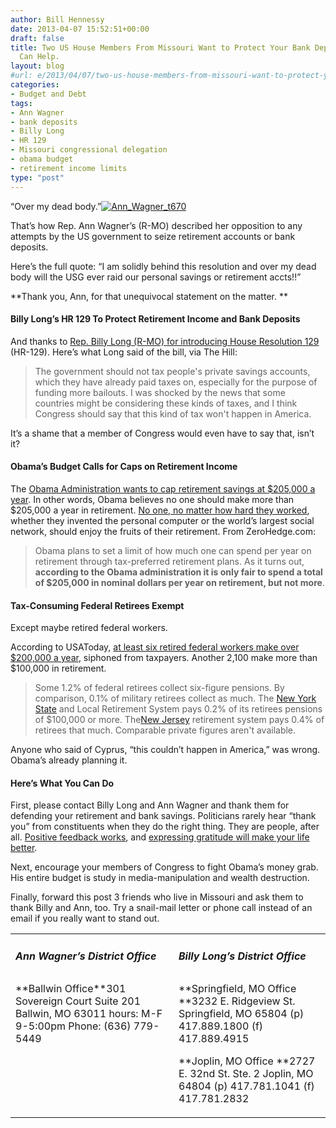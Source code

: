 ```yaml
---
author: Bill Hennessy
date: 2013-04-07 15:52:51+00:00
draft: false
title: Two US House Members From Missouri Want to Protect Your Bank Deposits. You
  Can Help.
layout: blog
#url: e/2013/04/07/two-us-house-members-from-missouri-want-to-protect-your-bank-deposits-you-can-help/
categories:
- Budget and Debt
tags:
- Ann Wagner
- bank deposits
- Billy Long
- HR 129
- Missouri congressional delegation
- obama budget
- retirement income limits
type: "post"
---
```


“Over my dead body.”[![Ann_Wagner_t670](https://hennessysview.com/wp-content/uploads/2013/04/Ann_Wagner_t670_thumb.jpg)
](https://hennessysview.com/wp-content/uploads/2013/04/Ann_Wagner_t670.jpg)

That’s how Rep. Ann Wagner’s (R-MO) described her opposition to any attempts by the US government to seize retirement accounts or bank deposits.

Here’s the full quote: “I am solidly behind this resolution and over my dead body will the USG ever raid our personal savings or retirement accts!!”

**Thank you, Ann, for that unequivocal statement on the matter. **


#### Billy Long’s HR 129 To Protect Retirement Income and Bank Deposits


And thanks to [Rep. Billy Long (R-MO) for introducing House Resolution 129](https://thehill.com/blogs/floor-action/house/289213-cyprus-banking-crisis-inspires-house-resolution-against-raiding-savings-accounts) (HR-129). Here’s what Long said of the bill, via The Hill:


> The government should not tax people's private savings accounts, which they have already paid taxes on, especially for the purpose of funding more bailouts. I was shocked by the news that some countries might be considering these kinds of taxes, and I think Congress should say that this kind of tax won't happen in America.


It’s a shame that a member of Congress would even have to say that, isn’t it?


#### Obama’s Budget Calls for Caps on Retirement Income


The [Obama Administration wants to cap retirement savings at $205,000 a year](https://www.zerohedge.com/news/2013-04-06/obama-proposes-retirement-account-limit-first-wealth-tax-salvo). In other words, Obama believes no one should make more than $205,000 a year in retirement. [No one, no matter how hard they worked](https://www.rasmussenreports.com/public_content/business/general_business/april_2013/55_think_most_rich_people_earned_their_money_through_hard_work), whether they invented the personal computer or the world’s largest social network, should enjoy the fruits of their retirement. From ZeroHedge.com:


> Obama plans to set a limit of how much one can spend per year on retirement through tax-preferred retirement plans. As it turns out, **according to the Obama administration it is only fair to spend a total of $205,000 in nominal dollars per year on retirement, but not more**.




#### Tax-Consuming Federal Retirees Exempt


Except maybe retired federal workers.

According to USAToday, [at least six retired federal workers make over $200,000 a year](https://usatoday30.usatoday.com/money/perfi/retirement/story/2012-07-19/federal-pensions-in-excess-of-100-thousand/57059716/1), siphoned from taxpayers. Another 2,100 make more than $100,000 in retirement.


> Some 1.2% of federal retirees collect six-figure pensions. By comparison, 0.1% of military retirees collect as much. The [New York State](https://content.usatoday.com/topics/topic/New+York+State) and Local Retirement System pays 0.2% of its retirees pensions of $100,000 or more. The[New Jersey](https://content.usatoday.com/topics/topic/Places,+Geography/States,+Territories,+Provinces,+Islands/U.S.+States/New+Jersey) retirement system pays 0.4% of retirees that much. Comparable private figures aren't available.


Anyone who said of Cyprus, “this couldn’t happen in America,” was wrong. Obama’s already planning it.


#### Here’s What You Can Do


First, please contact Billy Long and Ann Wagner and thank them for defending your retirement and bank savings. Politicians rarely hear “thank you” from constituents when they do the right thing. They are people, after all. [Positive feedback works](https://www.safeandcivilschools.com/research/references/positive-feedback-ratio-of-interactions.php), and [expressing gratitude will make your life better](https://www.bakadesuyo.com/2012/08/here-are-the-things-that-are-proven-to-make-y/).

Next, encourage your members of Congress to fight Obama’s money grab. His entire budget is study in media-manipulation and wealth destruction.

Finally, forward this post 3 friends who live in Missouri and ask them to thank Billy and Ann, too. Try a snail-mail letter or phone call instead of an email if you really want to stand out.
<table cellpadding="2" width="618" cellspacing="0" border="0" >
<tbody >
<tr >

<td width="326" valign="top" >


##### Ann Wagner’s District Office



</td>

<td width="290" valign="top" >


##### Billy Long’s District Office



</td>
</tr>
<tr >

<td width="326" valign="top" >**Ballwin Office**301 Sovereign Court
Suite 201
Ballwin, MO 63011
hours: M-F 9-5:00pm
Phone: (636) 779-5449
</td>

<td width="290" valign="top" >**Springfield, MO Office
**3232 E. Ridgeview St.
Springfield, MO 65804
(p) 417.889.1800
(f) 417.889.4915



**Joplin, MO Office
**2727 E. 32nd St. Ste. 2
Joplin, MO 64804
(p) 417.781.1041
(f) 417.781.2832
</td>
</tr>
</tbody>
</table>
